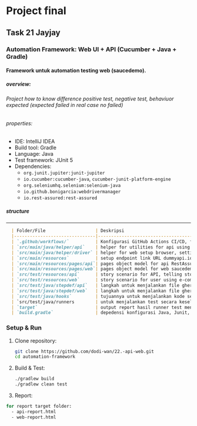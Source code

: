 
# Project final
## Task 21 Jayjay


### Automation Framework: Web UI + API (Cucumber + Java + Gradle)
#### Framework untuk automation testing web (saucedemo).

##### overview:
###### Project how to know difference positive test, negative test, behaviuor expected (expected failed in real case no failed)

###### properties:
- IDE: IntelliJ IDEA
- Build tool: Gradle
- Language: Java
- Test framework: JUnit 5
- Dependencies:
  - `org.junit.jupiter:junit-jupiter`
  - `io.cucumber:cucumber-java`, `cucumber-junit-platform-engine`
  - `org.seleniumhq.selenium:selenium-java`
  - `io.github.bonigarcia:webdrivermanager`
  - `io.rest-assured:rest-assured`


##### structure
---
 ```markdown
   | Folder/File                   | Deskripsi                                                                                                                                                                                                               |
   |-------------------------------|-------------------------------------------------------------------------------------------------------------------------------------------------------------------------------------------------------------------------|
   | `.github/workflows/`          | Konfigurasi GitHub Actions CI/CD, file CI API@WEB.yml                                                                                                                                                                   |
   | `src/main/java/helper/api`    | helper for utilities for api using RestAssure similiar like postman header, content type, and set URL.                                                                                                                  |
   | `src/main/java/helper/driver` | helper for web setup browser, setting browser chrome, close browser.                                                                                                                                                    |
   | `src/main/resources`          | setup endpoint link URL dummyapi.io                                                                                                                                                                                     |
   | `src/main/resources/pages/api`| pages object model for api RestAssured get, post, put, delete, filter, and else                                                                                                                                         | 
   | `src/main/resources/pages/web`| pages object model for web saucedemo found locator element and return message notification                                                                                                                              |
   | `src/test/resources/api`      | story scenario for API, telling story how to get data api, create data, update data, edit data, delete data, filter data, and else                                                                                      |
   | `src/test/resources/web`      | story scenario for user using e-commerce, story how to login, log-out, checkout, click filter product, find bug, behaviour expected and else                                                                            |
   | `src/test/java/stepdef/api`   | langkah untuk menjalankan file gherkin disebut stepdef atau 'glue code' pada tahap ini akan memanggil class method page object model di repo src/main/java/pages/api menyesuaikan behaviour scenario test gherkin       |
   | `src/test/java/stepdef/web`   | langkah untuk menjalankan file gherkin disebut stepdef atau 'glue code' pada tahap ini akan memanggil class method page object model di repo src/main/java/pages/web menyesuaikan behaviour scenario test gherkin       |
   | `src/test/java/hooks`         | tujuannya untuk menjalankan kode sebelum dan sesudah atau seluruh suite test, agar clean dan terorganisir. seperti menyiapkan url, driver, close connection database dan test tidak terpengaruh dengan test sebelumnya  |
   | `src/test/java/runners        | untuk menjalankan test secara keseluruhan, per/scenario, beberapa test dengan anotasi. tujuannya untuk memberikan visual hasil test dan memberikan perintah untuk membuat report seperti; json, html dan sebagainya.    |
   | `target`                      | output report hasil runner test menyesuaikan format seperti; html, json, dan sebagainya                                                                                                                                 |
   | `build.gradle`                | depedensi konfigurasi Java, Junit, cucumber, RestAssured, json, web driver manager, selenium, and else                                                                                                                  |
```

### Setup & Run

1. Clone repository:
   ```bash
   git clone https://github.com/dodi-wan/22.-api-web.git
   cd automation-framework

2. Build & Test:
   ```bash
   ./gradlew build
   ./gradlew clean test

3. Report:
  ```bash
  for report target folder:
    - api-report.html
    - web-report.html

